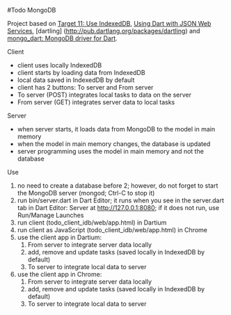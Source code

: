 #Todo MongoDB

Project based on
[Target 11: Use IndexedDB](http://www.dartlang.org/docs/tutorials/indexeddb/),
[Using Dart with JSON Web Services](http://www.dartlang.org/articles/json-web-service/),
[dartling] (http://pub.dartlang.org/packages/dartling)
and
[mongo_dart: MongoDB driver for Dart](http://pub.dartlang.org/packages/mongo_dart).

Client

+ client uses locally IndexedDB
+ client starts by loading data from IndexedDB
+ local data saved in IndexedDB by default
+ client has 2 buttons: To server and From server
+ To server (POST) integrates local tasks to data on the server
+ From server (GET) integrates server data to local tasks

Server

+ when server starts, it loads data from MongoDB to the model in main memory
+ when the model in main memory changes, the database is updated
+ server programming uses the model in main memory and not the database

Use

1. no need to create a database before 2;
   however, do not forget to start the MongoDB server (mongod; Ctrl-C to stop it)
2. run bin/server.dart in Dart Editor;
   it runs when you see in the server.dart tab in Dart Editor:
   Server at http://127.0.0.1:8080;
   if it does not run, use Run/Manage Launches
3. run client (todo_client_idb/web/app.html) in Dartium
4. run client as JavaScript (todo_client_idb/web/app.html) in Chrome
5. use the client app in Dartium:
   1. From server to integrate server data locally
   2. add, remove and update tasks (saved locally in IndexedDB by default)
   3. To server to integrate local data to server
6. use the client app in Chrome:
   1. From server to integrate server data locally
   2. add, remove and update tasks (saved locally in IndexedDB by default)
   3. To server to integrate local data to server






